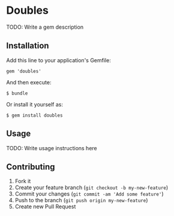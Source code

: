 # Doubles

TODO: Write a gem description

## Installation

Add this line to your application's Gemfile:

    gem 'doubles'

And then execute:

    $ bundle

Or install it yourself as:

    $ gem install doubles

## Usage

TODO: Write usage instructions here

## Contributing

1. Fork it
2. Create your feature branch (`git checkout -b my-new-feature`)
3. Commit your changes (`git commit -am 'Add some feature'`)
4. Push to the branch (`git push origin my-new-feature`)
5. Create new Pull Request
